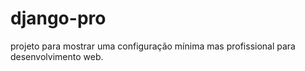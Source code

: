 # django-pro
projeto para mostrar uma configuração mínima mas profissional para desenvolvimento web.
